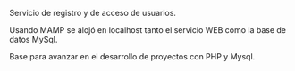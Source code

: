 Servicio de registro y de acceso de usuarios.


Usando MAMP se alojó en localhost tanto el servicio WEB como la base de datos MySql. 


Base para avanzar en el desarrollo de proyectos con PHP y Mysql.
